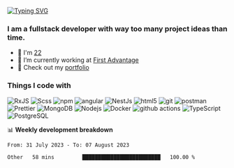 [![Typing SVG](https://readme-typing-svg.herokuapp.com?color=%23e07a5f&size=40&center=false&vCenter=true&multiline=true&width=900&height=70&lines=Hi%2C+I'm+Oleg)](https://git.io/typing-svg)

<h3>
  I am a fullstack developer with way too many project ideas than time.
</h3>

- 🎂 I'm [22](https://github.com/ilmonyd/ilmonyd/commit/6cde17101c9eb7af8ae47223c1001023f610f045)
- 🔭 I’m currently working at [First Advantage](https://fadv.com/)
- 🗿 Check out my [portfolio](https://olegsemenov.pl)

<h3>Things I code with</h3>
<p>
  <img alt="RxJS" src="https://img.shields.io/badge/-RxJS-b7178c?style=flat-square&logo=reactivex&logoColor=white" />
  <img alt="Scss" src="https://img.shields.io/badge/-Scss-CC6699?style=flat-square&logo=sass&logoColor=white" />
  <img alt="npm" src="https://img.shields.io/badge/-NPM-CB3837?style=flat-square&logo=npm&logoColor=white" />
  <img alt="angular" src="https://img.shields.io/badge/-Angular-DD0031?style=flat-square&logo=angular&logoColor=white" />
  <img alt="NestJs" src="https://img.shields.io/badge/-NestJs-ea2845?style=flat-square&logo=nestjs&logoColor=white" />
  <img alt="html5" src="https://img.shields.io/badge/-HTML5-E34F26?style=flat-square&logo=html5&logoColor=white" />
  <img alt="git" src="https://img.shields.io/badge/-Git-F05032?style=flat-square&logo=git&logoColor=white" />
  <img alt="postman" src="https://img.shields.io/badge/-Postman-ff6c37?style=flat-square&logo=Postman&logoColor=white" />
  <img alt="Prettier" src="https://img.shields.io/badge/-Prettier-F7B93E?style=flat-square&logo=prettier&logoColor=white" />
  <img alt="MongoDB" src="https://img.shields.io/badge/-MongoDB-13aa52?style=flat-square&logo=mongodb&logoColor=white" />
  <img alt="Nodejs" src="https://img.shields.io/badge/-Nodejs-43853d?style=flat-square&logo=Node.js&logoColor=white" />
  <img alt="Docker" src="https://img.shields.io/badge/-Docker-46a2f1?style=flat-square&logo=docker&logoColor=white" />
  <img alt="github actions" src="https://img.shields.io/badge/-Github_Actions-2088FF?style=flat-square&logo=github-actions&logoColor=white" />
  <img alt="TypeScript" src="https://img.shields.io/badge/-TypeScript-007ACC?style=flat-square&logo=typescript&logoColor=white" />
  <img alt="PostgreSQL" src="https://img.shields.io/badge/-PostgreSQL-31648c?style=flat-square&logo=postgresql&logoColor=white" />
</p>

<p align="left">
</p>

📊 **Weekly development breakdown**
<!--START_SECTION:waka-->

```txt
From: 31 July 2023 - To: 07 August 2023

Other   58 mins         █████████████████████████   100.00 %
```

<!--END_SECTION:waka-->
